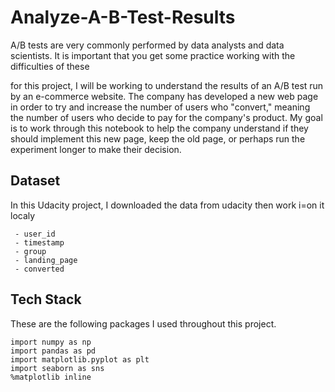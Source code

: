 # Analyze-A-B-Test-Results

A/B tests are very commonly performed by data analysts and data scientists. It is important that you get some practice working with the difficulties of these

for this project, I will be working to understand the results of an A/B test run by an e-commerce website. The company has developed a new web page in order to try and increase the number of users who "convert," meaning the number of users who decide to pay for the company's product. My goal is to work through this notebook to help the company understand if they should implement this new page, keep the old page, or perhaps run the experiment longer to make their decision.

## Dataset
In this Udacity project, I downloaded the data from udacity then work i=on it localy
```
 - user_id
 - timestamp	
 - group	
 - landing_page	
 - converted
```


## Tech Stack

These are the following packages I used throughout this project.

```
import numpy as np
import pandas as pd
import matplotlib.pyplot as plt
import seaborn as sns
%matplotlib inline

```
